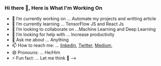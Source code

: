 ### Hi there 👋, Here is What I'm Working On



- 🔭 I’m currently working on ... Automate my projects and writting article
- 🌱 I’m currently learning ... TensorFlow JS and React Js
- 👯 I’m looking to collaborate on ...Machine Learning and Deep Learning
- 🤔 I’m looking for help with ... Increase productivity
- 💬 Ask me about ... Anything
- 📫 How to reach me: ... [linkedin](https://www.linkedin.com/in/norochalise/), [Twitter](https://twitter.com/norochalise), [Medium](https://medium.com/@norochalise), 
- 😄 Pronouns: ... He/Him
- ⚡ Fun fact: ... Let me think :thinking:
-->
